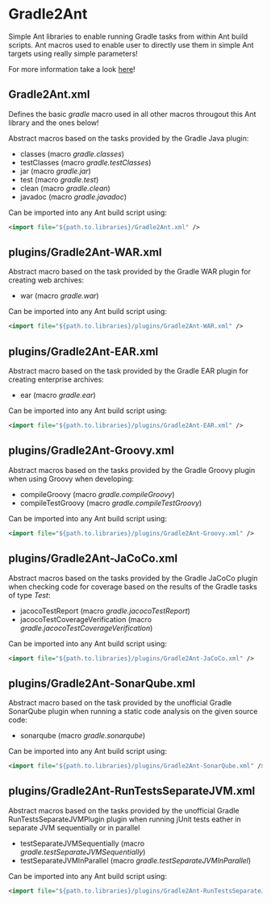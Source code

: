 # Gradle2Ant

Simple Ant libraries to enable running Gradle tasks from within Ant build scripts. Ant macros used to enable user to
directly use them in simple Ant targets using really simple parameters!

For more information take a look [here](https://github.com/thahnen/Gradle2Ant)!

## Gradle2Ant.xml

Defines the basic *gradle* macro used in all other macros througout this Ant library and the ones below!

Abstract macros based on the tasks provided by the Gradle Java plugin:

- classes (macro *gradle.classes*)
- testClasses (macro *gradle.testClasses*)
- jar (macro *gradle.jar*)
- test (macro *gradle.test*)
- clean (macro *gradle.clean*)
- javadoc (macro *gradle.javadoc*)

Can be imported into any Ant build script using:
```xml
<import file="${path.to.libraries}/Gradle2Ant.xml" />
```

## plugins/Gradle2Ant-WAR.xml

Abstract macro based on the task provided by the Gradle WAR plugin for creating web archives:

- war (macro *gradle.war*)

Can be imported into any Ant build script using:
```xml
<import file="${path.to.libraries}/plugins/Gradle2Ant-WAR.xml" />
```

## plugins/Gradle2Ant-EAR.xml

Abstract macro based on the task provided by the Gradle EAR plugin for creating enterprise archives:

- ear (macro *gradle.ear*)

Can be imported into any Ant build script using:
```xml
<import file="${path.to.libraries}/plugins/Gradle2Ant-EAR.xml" />
```

## plugins/Gradle2Ant-Groovy.xml

Abstract macros based on the tasks provided by the Gradle Groovy plugin when using Groovy when developing:

- compileGroovy (macro *gradle.compileGroovy*)
- compileTestGroovy (macro *gradle.compileTestGroovy*)

Can be imported into any Ant build script using:
```xml
<import file="${path.to.libraries}/plugins/Gradle2Ant-Groovy.xml" />
```

## plugins/Gradle2Ant-JaCoCo.xml

Abstract macros based on the tasks provided by the Gradle JaCoCo plugin when checking code for coverage based on the
results of the Gradle tasks of type *Test*:

- jacocoTestReport (macro *gradle.jacocoTestReport*)
- jacocoTestCoverageVerification (macro *gradle.jacocoTestCoverageVerification*)

Can be imported into any Ant build script using:
```xml
<import file="${path.to.libraries}/plugins/Gradle2Ant-JaCoCo.xml" />
```

## plugins/Gradle2Ant-SonarQube.xml

Abstract macro based on the task provided by the unofficial Gradle SonarQube plugin when running a static code analysis
on the given source code:

- sonarqube (macro *gradle.sonarqube*)

Can be imported into any Ant build script using:
```xml
<import file="${path.to.libraries}/plugins/Gradle2Ant-SonarQube.xml" />
```

## plugins/Gradle2Ant-RunTestsSeparateJVM.xml

Abstract macros based on the tasks provided by the unofficial Gradle RunTestsSeparateJVMPlugin plugin when running
jUnit tests eather in separate JVM sequentially or in parallel

- testSeparateJVMSequentially (macro *gradle.testSeparateJVMSequentially*)
- testSeparateJVMInParallel (macro *gradle.testSeparateJVMInParallel*)

Can be imported into any Ant build script using:
```xml
<import file="${path.to.libraries}/plugins/Gradle2Ant-RunTestsSeparateJVM.xml" />
```
